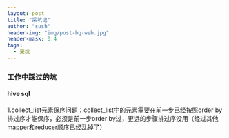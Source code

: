 ```yaml
---
layout: post
title: "采坑记"
author: "sush"
header-img: "img/post-bg-web.jpg"
header-mask: 0.4
tags:
  - 采坑
---
```

### **工作中踩过的坑**
#### **hive sql** ####
1.collect_list元素保序问题：collect_list中的元素需要在前一步已经按照order by排过序才能保序，必须是前一步order by过，更远的步骤排过序没用（经过其他mapper和reducer顺序已经乱掉了）
